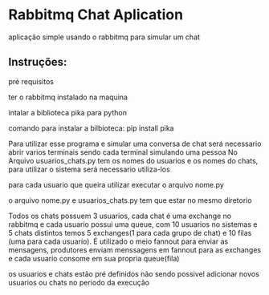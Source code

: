 
# Rabbitmq Chat Aplication
  aplicação simple usando o rabbitmq para simular um chat
## Instruções:
  pré requisitos
  
  ter o rabbitmq instalado na maquina
  
  
  intalar a biblioteca pika para python
  
  comando para instalar a bilbioteca: pip install pika 
  
  
  Para utilizar esse programa e simular uma conversa de chat será necessario abrir varios terminais sendo cada terminal simulando uma pessoa
  No Arquivo usuarios_chats.py tem os nomes do usuarios e os nomes do chats, para utilizar o sistema será necessario utiliza-los
  
  para cada usuario que queira utilizar executar o arquivo nome.py
  
  o arquivo nome.py e usuarios_chats.py tem que estar no mesmo diretorio
  
  Todos os chats possuem 3 usuarios, cada chat é uma exchange no rabbitmq e cada usuario possui uma queue, com 10 usuarios no sistemas e 5 chats distintos temos 5     exchanges(1 para cada grupo de chat) e 10 filas (uma para cada usuario).
  É utilizado o meio fannout para enviar as mensagens, produtores enviam menssagens em fannout para as exchanges e cada usuario consome em sua propria queue(fila)
  
  os usuarios e chats estão pré definidos não sendo possivel adicionar novos usuarios ou chats no periodo da execução
 
  
